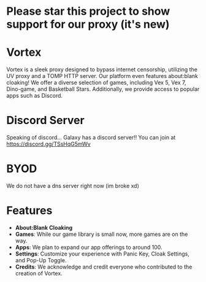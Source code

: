 # Please star this project to show support for our proxy (it's new)

# Vortex
Vortex is a sleek proxy designed to bypass internet censorship, utilizing the UV proxy and a TOMP HTTP server. Our platform even features about:blank cloaking! We offer a diverse selection of games, including Vex 5, Vex 7, Dino-game, and Basketball Stars. Additionally, we provide access to popular apps such as Discord.

# Discord Server
Speaking of discord... Galaxy has a discord server!! You can join at https://discord.gg/TSsHqG5mWv

# BYOD
We do not have a dns server right now (im broke xd) 

# Features
- **About:Blank Cloaking**
- **Games**: While our game library is small now, more games are on the way.
- **Apps**: We plan to expand our app offerings to around 100.
- **Settings**: Customize your experience with Panic Key, Cloak Settings, and Pop-Up Toggle.
- **Credits**: We acknowledge and credit everyone who contributed to the creation of Vortex.

